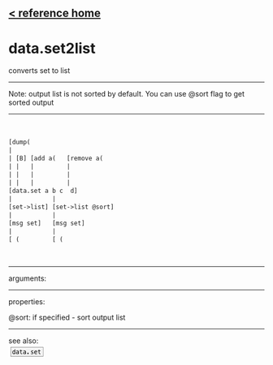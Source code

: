 [< reference home](index.html)
---

# data.set2list


converts set to list

---

Note: output list is not sorted by default. You can use @sort flag to get sorted
            output
<br>


---


```


[dump(
|
| [B] [add a(   [remove a(
| |   |         |
| |   |         |
| |   |         |
[data.set a b c  d]
|           |
[set->list] [set->list @sort]
|           |
[msg set]   [msg set]
|           |
[ (         [ (

            
```

---
arguments:


---
properties:

@sort: if specified - sort output list<br>

---
see also:<br>
[![data.set](img/object_data.set.png)](data.set.html)
